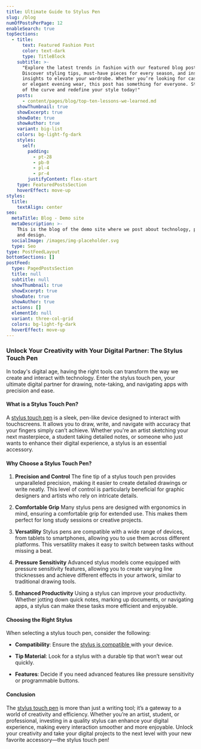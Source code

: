 ```yaml
---
title: Ultimate Guide to Stylus Pen
slug: /blog
numOfPostsPerPage: 12
enableSearch: true
topSections:
  - title:
      text: Featured Fashion Post
      color: text-dark
      type: TitleBlock
    subtitle: >-
      "Explore the latest trends in fashion with our featured blog post!
      Discover styling tips, must-have pieces for every season, and insider
      insights to elevate your wardrobe. Whether you’re looking for casual chic
      or elegant evening wear, this post has something for everyone. Stay ahead
      of the curve and redefine your style today!"
    posts:
      - content/pages/blog/top-ten-lessons-we-learned.md
    showThumbnail: true
    showExcerpt: true
    showDate: true
    showAuthor: true
    variant: big-list
    colors: bg-light-fg-dark
    styles:
      self:
        padding:
          - pt-28
          - pb-0
          - pl-4
          - pr-4
        justifyContent: flex-start
    type: FeaturedPostsSection
    hoverEffect: move-up
styles:
  title:
    textAlign: center
seo:
  metaTitle: Blog - Demo site
  metaDescription: >-
    This is the blog of the demo site where we post about technology, product,
    and design.
  socialImage: /images/img-placeholder.svg
  type: Seo
type: PostFeedLayout
bottomSections: []
postFeed:
  type: PagedPostsSection
  title: null
  subtitle: null
  showThumbnail: true
  showExcerpt: true
  showDate: true
  showAuthor: true
  actions: []
  elementId: null
  variant: three-col-grid
  colors: bg-light-fg-dark
  hoverEffect: move-up
---
```

### Unlock Your Creativity with Your Digital Partner: The Stylus Touch Pen

In today's digital age, having the right tools can transform the way we create and interact with technology. Enter the stylus touch pen, your ultimate digital partner for drawing, note-taking, and navigating apps with precision and ease.

#### What is a Stylus Touch Pen?

A [stylus touch pen](https://www.daraz.pk/products/1-2-i263542541-s1480532763.html?c=\&channelLpJumpArgs=\&clickTrackInfo=query%253A%253Bnid%253A263542541%253Bsrc%253AlazadaInShopSrp%253Brn%253Aa30fac3d6169b074dfdfeb6e1fc330bc%253Bregion%253Apk%253Bsku%253A263542541_PK%253Bprice%253A1500%253Bclient%253Adesktop%253Bsupplier_id%253A14586%253Bbiz_source%253Ah5_external%253Bslot%253A5%253Butlog_bucket_id%253A470687%253Basc_category_id%253A10002872%253Bitem_id%253A263542541%253Bsku_id%253A1480532763%253Bshop_id%253A99332\&fastshipping=0\&freeshipping=0\&fs_ab=1\&fuse_fs=\&lang=en\&location=Punjab\&price=1.5E%203\&ratingscore=4.25\&request_id=a30fac3d6169b074dfdfeb6e1fc330bc\&review=60\&sale=247\&search=1\&spm=a2a0e.store_product.list.5\&stock=1) is a sleek, pen-like device designed to interact with touchscreens. It allows you to draw, write, and navigate with accuracy that your fingers simply can’t achieve. Whether you're an artist sketching your next masterpiece, a student taking detailed notes, or someone who just wants to enhance their digital experience, a stylus is an essential accessory.

#### Why Choose a Stylus Touch Pen?

1.  **Precision and Control** The fine tip of a stylus touch pen provides unparalleled precision, making it easier to create detailed drawings or write neatly. This level of control is particularly beneficial for graphic designers and artists who rely on intricate details.

2.  **Comfortable Grip** Many stylus pens are designed with ergonomics in mind, ensuring a comfortable grip for extended use. This makes them perfect for long study sessions or creative projects.

3.  **Versatility** Stylus pens are compatible with a wide range of devices, from tablets to smartphones, allowing you to use them across different platforms. This versatility makes it easy to switch between tasks without missing a beat.

4.  **Pressure Sensitivity** Advanced stylus models come equipped with pressure sensitivity features, allowing you to create varying line thicknesses and achieve different effects in your artwork, similar to traditional drawing tools.

5.  **Enhanced Productivity** Using a stylus can improve your productivity. Whether jotting down quick notes, marking up documents, or navigating apps, a stylus can make these tasks more efficient and enjoyable.

#### Choosing the Right Stylus

When selecting a stylus touch pen, consider the following:

*   **Compatibility**: Ensure the [stylus is compatible ](https://www.daraz.pk/products/1-2-i263542541-s1480532763.html?c=\&channelLpJumpArgs=\&clickTrackInfo=query%253A%253Bnid%253A263542541%253Bsrc%253AlazadaInShopSrp%253Brn%253Aa30fac3d6169b074dfdfeb6e1fc330bc%253Bregion%253Apk%253Bsku%253A263542541_PK%253Bprice%253A1500%253Bclient%253Adesktop%253Bsupplier_id%253A14586%253Bbiz_source%253Ah5_external%253Bslot%253A5%253Butlog_bucket_id%253A470687%253Basc_category_id%253A10002872%253Bitem_id%253A263542541%253Bsku_id%253A1480532763%253Bshop_id%253A99332\&fastshipping=0\&freeshipping=0\&fs_ab=1\&fuse_fs=\&lang=en\&location=Punjab\&price=1.5E%203\&ratingscore=4.25\&request_id=a30fac3d6169b074dfdfeb6e1fc330bc\&review=60\&sale=247\&search=1\&spm=a2a0e.store_product.list.5\&stock=1)with your device.

*   **Tip Material**: Look for a stylus with a durable tip that won’t wear out quickly.

*   **Features**: Decide if you need advanced features like pressure sensitivity or programmable buttons.

#### Conclusion

The [stylus touch pen](https://www.youtube.com/shorts/4ndf_OvlFlI) is more than just a writing tool; it’s a gateway to a world of creativity and efficiency. Whether you’re an artist, student, or professional, investing in a quality stylus can enhance your digital experience, making every interaction smoother and more enjoyable. Unlock your creativity and take your digital projects to the next level with your new favorite accessory—the stylus touch pen!





